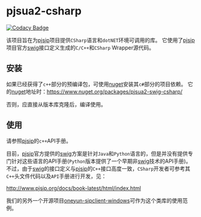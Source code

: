# pjsua2-csharp

[![Codacy Badge](https://api.codacy.com/project/badge/Grade/313a8b079c0540cc9d66f80a721c12e7)](https://www.codacy.com/app/liushuixingyun/pjsua2-csharp?utm_source=github.com&utm_medium=referral&utm_content=liushuixingyun/pjsua2-csharp&utm_campaign=badger)

该项目旨在为[pjsip]项目提供`CSharp`语言和`dotNET`环境可调用的库。
它使用了[pjsip]项目官方[swig]接口定义生成的`C/C++`和`CSharp` Wrapper源代码。

## 安装
如果已经获得了`c++`部分的预编译包，可使用[nuget]安装其`c#`部分的项目依赖。
它的[nuget]地址时：https://www.nuget.org/packages/pjsua2-swig-csharp/

否则，应直接从版本库克隆后，编译使用。

## 使用
请参照[pjsip]的`c++`API手册。

目前，[pjsip]官方提供的[swig]方案是针对`Java`和`Python`语言的，但是并没有提供专门针对这些语言的API手册(`Python`版本提供了一个早期非[swig]技术的API手册)。
不过，由于[swig]的接口定义与[pjsip]的`C++`接口高度一致，`CSharp`开发者可参考其`C++`头文件代码以及`API`手册进行开发，见：

<http://www.pjsip.org/docs/book-latest/html/index.html>

我们的另外一个开源项目[oneyun-sipclient-windows](https://github.com/liushuixingyun/oneyun-sipclient-windows)可作为这个类库的使用范例。

[pjsip]: http://www.pjsip.org/
[swig]: http://http://www.swig.org/
[nuget]: http://www.nuget.org
